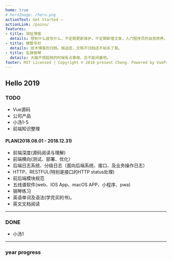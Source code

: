 ```yaml
---
home: true
# heroImage: /hero.png
actionText: Get Started →
actionLink: /paino/
features:
- title: 胡扯博客
  details: 想到什么就写什么，不定期更新维护，不定期新增文章，入门程序员的自我修养。
- title: 瞎整专栏
  details: 技术博客的归档。强迫症，文档不归档还不如杀了我。
- title: 乱弹钢琴
  details: 大脑不想超频的时候有点事做，总不能闲着吧。
footer: MIT Licensed | Copyright © 2018-present Cheng. Powered by VuePress.
---
```


## Hello 2019

### TODO

* Vue源码
* 公司产品
* 小汤1-5
* 前端知识整理

#### PLAN(2018.08.01 - 2018.12.31)

* 前端深度(源码阅读与理解)
* 前端横向(测试、部署、优化）
* 后端日志系统、分级日志（面向后端系统、接口、及业务操作日志）
* HTTP、RESTFUL(特别是接口的HTTP status处理)
* 前后端模块规范
* 五线谱软件(web、IOS App、macOS APP、小程序、pwa)
* 钢琴练习
* 英语单词及语法(学完买的书)。
* 英文文档阅读

---

### DONE

* 小汤1

---

### year progress

<year-progress/>
